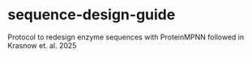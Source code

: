 # sequence-design-guide
Protocol to redesign enzyme sequences with ProteinMPNN followed in Krasnow et. al. 2025
